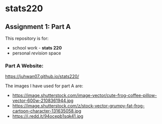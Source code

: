 # stats220
## Assignment 1: Part A

This repository is for:
- school work - **stats 220**
- personal *revision* space

### Part A Website:
https://juhwan07.github.io/stats220/


The images I have used for part A are:
 - https://image.shutterstock.com/image-vector/cute-frog-coffee-pillow-vector-600w-2108361944.jpg
 - https://image.shutterstock.com/z/stock-vector-grumpy-fat-frog-cartoon-character-131635058.jpg
 - https://i.redd.it/94ocepb1sqk41.jpg


